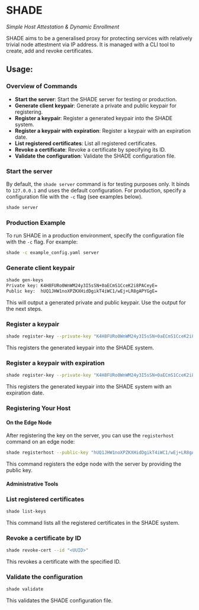 # SHADE
_Simple Host Attestation & Dynamic Enrollment_

SHADE aims to be a generalised proxy for protecting services with relatively trivial node attestment via IP address. It is managed with a CLI tool to create, add and revoke certificates.

## Usage:

### Overview of Commands

- **Start the server**: Start the SHADE server for testing or production.
- **Generate client keypair**: Generate a private and public keypair for registering.
- **Register a keypair**: Register a generated keypair into the SHADE system.
- **Register a keypair with expiration**: Register a keypair with an expiration date.
- **List registered certificates**: List all registered certificates.
- **Revoke a certificate**: Revoke a certificate by specifying its ID.
- **Validate the configuration**: Validate the SHADE configuration file.

### Start the server

By default, the `shade server` command is for testing purposes only. It binds to `127.0.0.1` and uses the default configuration. For production, specify a configuration file with the `-c` flag (see examples below).

```bash
shade server
```
### Production Example

To run SHADE in a production environment, specify the configuration file with the `-c` flag. For example:

```bash
shade -c example_config.yaml server
```

### Generate client keypair
```bash
shade gen-keys
Private key: K4H8FURo0WnWM24y3I5sSN+0aECmS1CceK2i8PACeyE=
Public key:  hUQ1JHW1noXPZKXHidDgikT4iWC1/wEj+LR8gAPYGgE=
```

This will output a generated private and public keypair. Use the output for the next steps.

### Register a keypair
```bash
shade register-key --private-key "K4H8FURo0WnWM24y3I5sSN+0aECmS1CceK2i8PACeyE="
```

This registers the generated keypair into the SHADE system.
### Register a keypair with expiration
```bash
shade register-key --private-key "K4H8FURo0WnWM24y3I5sSN+0aECmS1CceK2i8PACeyE=" --expires-at "2025-12-31T23:59:59Z"
```

This registers the generated keypair into the SHADE system with an expiration date.

### Registering Your Host

#### On the Edge Node
After registering the key on the server, you can use the `registerhost` command on an edge node:

```bash
shade registerhost --public-key "hUQ1JHW1noXPZKXHidDgikT4iWC1/wEj+LR8gAPYGgE="
```

This command registers the edge node with the server by providing the public key.

#### Administrative Tools
### List registered certificates
```bash
shade list-keys
```

This command lists all the registered certificates in the SHADE system.

### Revoke a certificate by ID
```bash
shade revoke-cert --id "<UUID>"
```

This revokes a certificate with the specified ID.

### Validate the configuration
```bash
shade validate
```

This validates the SHADE configuration file.

